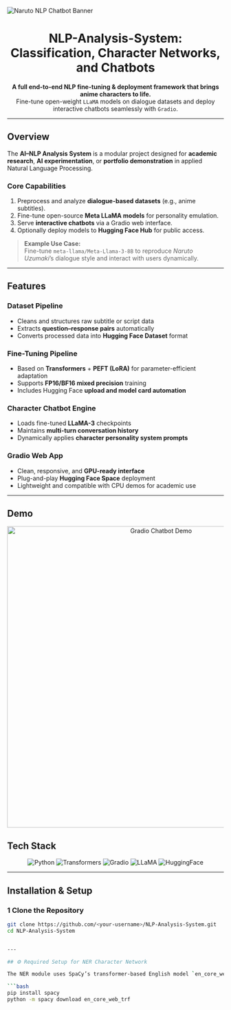 ![Naruto NLP Chatbot Banner](assets/naruto_banner.jpg)


<h1 align="center"> NLP-Analysis-System: Classification, Character Networks, and Chatbots</h1>

<p align="center">
  <b>A full end-to-end NLP fine-tuning & deployment framework that brings anime characters to life.</b>  
  <br>
  Fine-tune open-weight <code>LLaMA</code> models on dialogue datasets and deploy interactive chatbots seamlessly with <code>Gradio</code>.
</p>

---

##  Overview

The **AI–NLP Analysis System** is a modular project designed for **academic research**, **AI experimentation**, or **portfolio demonstration** in applied Natural Language Processing.

### Core Capabilities
1.  Preprocess and analyze **dialogue-based datasets** (e.g., anime subtitles).
2.  Fine-tune open-source **Meta LLaMA models** for personality emulation.
3.  Serve **interactive chatbots** via a Gradio web interface.
4.  Optionally deploy models to **Hugging Face Hub** for public access.

> **Example Use Case:**  
> Fine-tune `meta-llama/Meta-Llama-3-8B` to reproduce *Naruto Uzumaki*’s dialogue style and interact with users dynamically.

---

##  Features

###  Dataset Pipeline
- Cleans and structures raw subtitle or script data  
- Extracts **question–response pairs** automatically  
- Converts processed data into **Hugging Face Dataset** format  

###  Fine-Tuning Pipeline
- Based on **Transformers** + **PEFT (LoRA)** for parameter-efficient adaptation  
- Supports **FP16/BF16 mixed precision** training  
- Includes Hugging Face **upload and model card automation**

###  Character Chatbot Engine
- Loads fine-tuned **LLaMA-3** checkpoints  
- Maintains **multi-turn conversation history**  
- Dynamically applies **character personality system prompts**

###  Gradio Web App
- Clean, responsive, and **GPU-ready interface**  
- Plug-and-play **Hugging Face Space** deployment  
- Lightweight and compatible with CPU demos for academic use

---

##  Demo

<p align="center">
  <img src="assets/gradio_demo.png" alt="Gradio Chatbot Demo" width="700"/>
</p>

##  Tech Stack

<div align="center">

![Python](https://img.shields.io/badge/Python-3.12-blue?logo=python)
![Transformers](https://img.shields.io/badge/🤗Transformers-PEFT-yellow)
![Gradio](https://img.shields.io/badge/Gradio-App-green)
![LLaMA](https://img.shields.io/badge/LLaMA-3-orange)
![HuggingFace](https://img.shields.io/badge/HuggingFace-Models-lightgrey?logo=huggingface)

</div>

---

##  Installation & Setup

### 1️ Clone the Repository
```bash
git clone https://github.com/<your-username>/NLP-Analysis-System.git
cd NLP-Analysis-System


---

## ⚙️ Required Setup for NER Character Network

The NER module uses SpaCy’s transformer-based English model `en_core_web_trf`, which must be installed manually if you are working in a cloud environment:

```bash
pip install spacy
python -m spacy download en_core_web_trf
